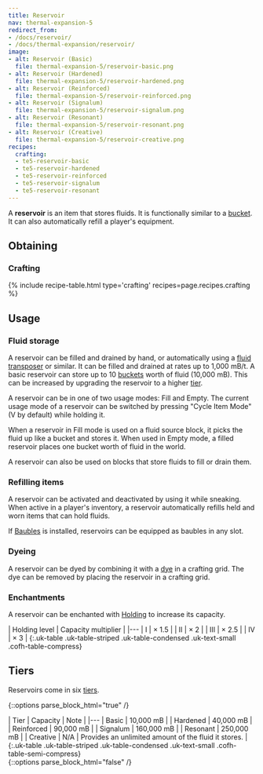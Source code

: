 ```yaml
---
title: Reservoir
nav: thermal-expansion-5
redirect_from:
- /docs/reservoir/
- /docs/thermal-expansion/reservoir/
image:
- alt: Reservoir (Basic)
  file: thermal-expansion-5/reservoir-basic.png
- alt: Reservoir (Hardened)
  file: thermal-expansion-5/reservoir-hardened.png
- alt: Reservoir (Reinforced)
  file: thermal-expansion-5/reservoir-reinforced.png
- alt: Reservoir (Signalum)
  file: thermal-expansion-5/reservoir-signalum.png
- alt: Reservoir (Resonant)
  file: thermal-expansion-5/reservoir-resonant.png
- alt: Reservoir (Creative)
  file: thermal-expansion-5/reservoir-creative.png
recipes:
  crafting:
  - te5-reservoir-basic
  - te5-reservoir-hardened
  - te5-reservoir-reinforced
  - te5-reservoir-signalum
  - te5-reservoir-resonant
---
```


A **reservoir** is an item that stores fluids. It is functionally similar to a
[bucket](https://minecraft.gamepedia.com/Bucket). It can also automatically
refill a player's equipment.


Obtaining
---------

### Crafting
{% include recipe-table.html type='crafting' recipes=page.recipes.crafting %}


Usage
-----

### Fluid storage
A reservoir can be filled and drained by hand, or automatically using a [fluid
transposer](/docs/thermal-expansion-5/fluid-transposer/) or similar. It can be filled and drained at
rates up to 1,000 mB/t. A basic reservoir can store up to 10
[buckets](https://minecraft.gamepedia.com/Bucket) worth of fluid (10,000 mB).
This can be increased by upgrading the reservoir to a higher [tier](#tiers).

A reservoir can be in one of two usage modes: Fill and Empty. The current usage
mode of a reservoir can be switched by pressing "Cycle Item Mode" (V by default)
while holding it.

When a reservoir in Fill mode is used on a fluid source block, it picks the
fluid up like a bucket and stores it. When used in Empty mode, a filled
reservoir places one bucket worth of fluid in the world.

A reservoir can also be used on blocks that store fluids to fill or drain them.

### Refilling items
A reservoir can be activated and deactivated by using it while sneaking. When
active in a player's inventory, a reservoir automatically refills held and worn
items that can hold fluids.

If [Baubles](https://www.curseforge.com/minecraft/mc-mods/baubles) is installed,
reservoirs can be equipped as baubles in any slot.

### Dyeing
A reservoir can be dyed by combining it with a
[dye](https://minecraft.gamepedia.com/Dye) in a crafting grid. The dye can be
removed by placing the reservoir in a crafting grid.

### Enchantments
A reservoir can be enchanted with [Holding](/docs/cofh-core-4/holding/) to increase its
capacity.

| Holding level | Capacity multiplier |
|---
| I | × 1.5 |
| II | × 2 |
| III | × 2.5 |
| IV | × 3 |
{:.uk-table .uk-table-striped .uk-table-condensed .uk-text-small .cofh-table-compress}


Tiers
-----

Reservoirs come in six [tiers](/docs/thermal-foundation-2/tiers/).

{::options parse_block_html="true" /}
<div class="uk-overflow-container">
| Tier | Capacity | Note |
|---
| Basic | 10,000 mB |
| Hardened | 40,000 mB |
| Reinforced | 90,000 mB |
| Signalum | 160,000 mB |
| Resonant | 250,000 mB |
| Creative | N/A | Provides an unlimited amount of the fluid it stores. |
{:.uk-table .uk-table-striped .uk-table-condensed .uk-text-small .cofh-table-semi-compress}
</div>
{::options parse_block_html="false" /}
